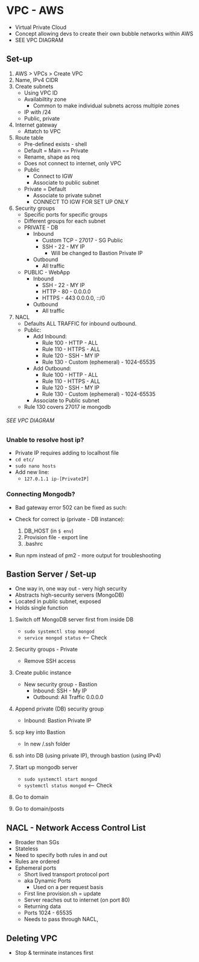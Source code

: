 # VPC - AWS

- Virtual Private Cloud
- Concept allowing devs to create their own bubble networks within AWS
- SEE VPC DIAGRAM

## Set-up

1) AWS > VPCs > Create VPC
2) Name, IPv4 CIDR
3) Create subnets
	- Using VPC ID
	- Availabiltity zone
		- Common to make individual subnets across multiple zones
	- IP with /24
	- Public, private
4) Internet gateway
	- Attatch to VPC
5) Route table
	- Pre-defined exists - shell
	- Default = Main == Private
	- Rename, shape as req
	- Does not connect to internet, only VPC
	- Public
		- Connect to IGW
		- Associate to public subnet
	- Private = Default
		- Associate to private subnet
		- CONNECT TO IGW FOR SET UP ONLY
6) Security groups
	- Specific ports for specific groups
	- Different groups for each subnet
	- PRIVATE - DB
		- Inbound
			- Custom TCP - 27017 - SG Public
			- SSH - 22 - MY IP
				- Will be changed to Bastion Private IP
		- Outbound
			- All traffic
	- PUBLIC - WebApp
		- Inbound
			- SSH - 22 - MY IP
			- HTTP - 80 - 0.0.0.0
			- HTTPS - 443 0.0.0.0, ::/0
		- Outbound
			- All traffic
7) NACL
	- Defaults ALL TRAFFIC for inbound outbound.
	- Public:
		- Add Inbound:
			- Rule 100 - HTTP - ALL
			- Rule 110 - HTTPS - ALL
			- Rule 120 - SSH - MY IP
			- Rule 130 - Custom (ephemeral) - 1024-65535
		- Add Outbound:
			- Rule 100 - HTTP - ALL
			- Rule 110 - HTTPS - ALL
			- Rule 120 - SSH - MY IP
			- Rule 130 - Custom (ephemeral) - 1024-65535
		- Associate to Public subnet
	- Rule 130 covers 27017 ie mongodb

###### SEE VPC DIAGRAM


### Unable to resolve host ip?
- Private IP requires adding to localhost file
- `cd etc/`
- `sudo nano hosts`
- Add new line:
	- `127.0.1.1 ip-[PrivateIP]`


### Connecting Mongodb?

- Bad gateway error 502 can be fixed as such:

- Check for correct ip (private - DB instance):
	1) DB_HOST (in `$ env`)
	2) Provision file - export line 
	3) .bashrc

- Run npm instead of pm2 - more output for troubleshooting

## Bastion Server / Set-up

- One way in, one way out - very high security
- Abstracts high-security servers (MongoDB)
- Located in public subnet, exposed
- Holds single function

1) Switch off MongoDB server first from inside DB
	- `sudo systemctl stop mongod`
	- `service mongod status` <-- Check

2) Security groups - Private
	- Remove SSH access
3) Create public instance
	- New security group - Bastion
		- Inbound: SSH - My IP
		- Outbound: All Traffic 0.0.0.0
4) Append private (DB) security group
	-  Inbound: Bastion Private IP
5) scp key into Bastion
	- In new /.ssh folder
6) ssh into DB (using private IP), through bastion (using IPv4)
7) Start up mongodb server
	- `sudo systemctl start mongod`
	- `systemctl status mongod` <-- Check
8) Go to domain
9) Go to domain/posts


## NACL - Network Access Control List

- Broader than SGs
- Stateless
- Need to specify both rules in and out
- Rules are ordered
- Ephemeral ports
	- Short lived transport protocol port
	- aka Dynamic Ports
		- Used on a per request basis
	- First line provision.sh = update
	- Server reaches out to internet (on port 80)
	- Returning data
	- Ports 1024 - 65535
	- Needs to pass through NACL,

## Deleting VPC

- Stop & terminate instances first